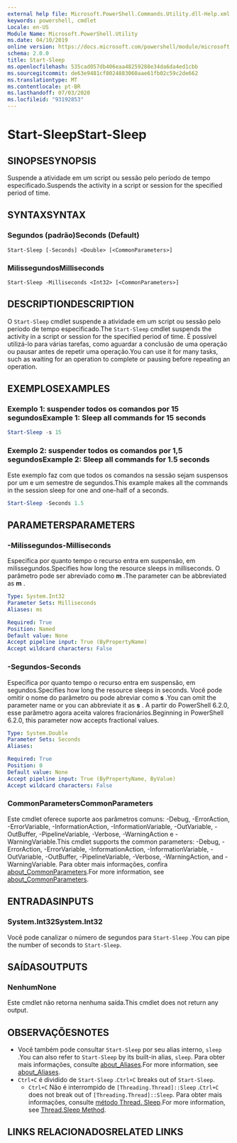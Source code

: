 ```yaml
---
external help file: Microsoft.PowerShell.Commands.Utility.dll-Help.xml
keywords: powershell, cmdlet
Locale: en-US
Module Name: Microsoft.PowerShell.Utility
ms.date: 04/10/2019
online version: https://docs.microsoft.com/powershell/module/microsoft.powershell.utility/start-sleep?view=powershell-7&WT.mc_id=ps-gethelp
schema: 2.0.0
title: Start-Sleep
ms.openlocfilehash: 535cad057db406eaa48259288e34da6da4ed1cbb
ms.sourcegitcommit: de63e9481cf8024883060aae61fb02c59c2de662
ms.translationtype: MT
ms.contentlocale: pt-BR
ms.lasthandoff: 07/03/2020
ms.locfileid: "93192853"
---
```

# <span data-ttu-id="73ab7-103">Start-Sleep</span><span class="sxs-lookup"><span data-stu-id="73ab7-103">Start-Sleep</span></span>

## <span data-ttu-id="73ab7-104">SINOPSE</span><span class="sxs-lookup"><span data-stu-id="73ab7-104">SYNOPSIS</span></span>
<span data-ttu-id="73ab7-105">Suspende a atividade em um script ou sessão pelo período de tempo especificado.</span><span class="sxs-lookup"><span data-stu-id="73ab7-105">Suspends the activity in a script or session for the specified period of time.</span></span>

## <span data-ttu-id="73ab7-106">SYNTAX</span><span class="sxs-lookup"><span data-stu-id="73ab7-106">SYNTAX</span></span>

### <span data-ttu-id="73ab7-107">Segundos (padrão)</span><span class="sxs-lookup"><span data-stu-id="73ab7-107">Seconds (Default)</span></span>

```
Start-Sleep [-Seconds] <Double> [<CommonParameters>]
```

### <span data-ttu-id="73ab7-108">Milissegundos</span><span class="sxs-lookup"><span data-stu-id="73ab7-108">Milliseconds</span></span>

```
Start-Sleep -Milliseconds <Int32> [<CommonParameters>]
```

## <span data-ttu-id="73ab7-109">DESCRIPTION</span><span class="sxs-lookup"><span data-stu-id="73ab7-109">DESCRIPTION</span></span>

<span data-ttu-id="73ab7-110">O `Start-Sleep` cmdlet suspende a atividade em um script ou sessão pelo período de tempo especificado.</span><span class="sxs-lookup"><span data-stu-id="73ab7-110">The `Start-Sleep` cmdlet suspends the activity in a script or session for the specified period of time.</span></span> <span data-ttu-id="73ab7-111">É possível utilizá-lo para várias tarefas, como aguardar a conclusão de uma operação ou pausar antes de repetir uma operação.</span><span class="sxs-lookup"><span data-stu-id="73ab7-111">You can use it for many tasks, such as waiting for an operation to complete or pausing before repeating an operation.</span></span>

## <span data-ttu-id="73ab7-112">EXEMPLOS</span><span class="sxs-lookup"><span data-stu-id="73ab7-112">EXAMPLES</span></span>

### <span data-ttu-id="73ab7-113">Exemplo 1: suspender todos os comandos por 15 segundos</span><span class="sxs-lookup"><span data-stu-id="73ab7-113">Example 1: Sleep all commands for 15 seconds</span></span>

```powershell
Start-Sleep -s 15
```

### <span data-ttu-id="73ab7-114">Exemplo 2: suspender todos os comandos por 1,5 segundos</span><span class="sxs-lookup"><span data-stu-id="73ab7-114">Example 2: Sleep all commands for 1.5 seconds</span></span>

<span data-ttu-id="73ab7-115">Este exemplo faz com que todos os comandos na sessão sejam suspensos por um e um semestre de segundos.</span><span class="sxs-lookup"><span data-stu-id="73ab7-115">This example makes all the commands in the session sleep for one and one-half of a seconds.</span></span>

```powershell
Start-Sleep -Seconds 1.5
```

## <span data-ttu-id="73ab7-116">PARAMETERS</span><span class="sxs-lookup"><span data-stu-id="73ab7-116">PARAMETERS</span></span>

### <span data-ttu-id="73ab7-117">-Milissegundos</span><span class="sxs-lookup"><span data-stu-id="73ab7-117">-Milliseconds</span></span>

<span data-ttu-id="73ab7-118">Especifica por quanto tempo o recurso entra em suspensão, em milissegundos.</span><span class="sxs-lookup"><span data-stu-id="73ab7-118">Specifies how long the resource sleeps in milliseconds.</span></span> <span data-ttu-id="73ab7-119">O parâmetro pode ser abreviado como **m** .</span><span class="sxs-lookup"><span data-stu-id="73ab7-119">The parameter can be abbreviated as **m** .</span></span>

```yaml
Type: System.Int32
Parameter Sets: Milliseconds
Aliases: ms

Required: True
Position: Named
Default value: None
Accept pipeline input: True (ByPropertyName)
Accept wildcard characters: False
```

### <span data-ttu-id="73ab7-120">-Segundos</span><span class="sxs-lookup"><span data-stu-id="73ab7-120">-Seconds</span></span>

<span data-ttu-id="73ab7-121">Especifica por quanto tempo o recurso entra em suspensão, em segundos.</span><span class="sxs-lookup"><span data-stu-id="73ab7-121">Specifies how long the resource sleeps in seconds.</span></span> <span data-ttu-id="73ab7-122">Você pode omitir o nome do parâmetro ou pode abreviar como **s** .</span><span class="sxs-lookup"><span data-stu-id="73ab7-122">You can omit the parameter name or you can abbreviate it as **s** .</span></span> <span data-ttu-id="73ab7-123">A partir do PowerShell 6.2.0, esse parâmetro agora aceita valores fracionários.</span><span class="sxs-lookup"><span data-stu-id="73ab7-123">Beginning in PowerShell 6.2.0, this parameter now accepts fractional values.</span></span>

```yaml
Type: System.Double
Parameter Sets: Seconds
Aliases:

Required: True
Position: 0
Default value: None
Accept pipeline input: True (ByPropertyName, ByValue)
Accept wildcard characters: False
```

### <span data-ttu-id="73ab7-124">CommonParameters</span><span class="sxs-lookup"><span data-stu-id="73ab7-124">CommonParameters</span></span>

<span data-ttu-id="73ab7-125">Este cmdlet oferece suporte aos parâmetros comuns: -Debug, -ErrorAction, -ErrorVariable, -InformationAction, -InformationVariable, -OutVariable, -OutBuffer, -PipelineVariable, -Verbose, -WarningAction e -WarningVariable.</span><span class="sxs-lookup"><span data-stu-id="73ab7-125">This cmdlet supports the common parameters: -Debug, -ErrorAction, -ErrorVariable, -InformationAction, -InformationVariable, -OutVariable, -OutBuffer, -PipelineVariable, -Verbose, -WarningAction, and -WarningVariable.</span></span> <span data-ttu-id="73ab7-126">Para obter mais informações, confira [about_CommonParameters](../Microsoft.PowerShell.Core/About/about_CommonParameters.md).</span><span class="sxs-lookup"><span data-stu-id="73ab7-126">For more information, see [about_CommonParameters](../Microsoft.PowerShell.Core/About/about_CommonParameters.md).</span></span>

## <span data-ttu-id="73ab7-127">ENTRADAS</span><span class="sxs-lookup"><span data-stu-id="73ab7-127">INPUTS</span></span>

### <span data-ttu-id="73ab7-128">System.Int32</span><span class="sxs-lookup"><span data-stu-id="73ab7-128">System.Int32</span></span>

<span data-ttu-id="73ab7-129">Você pode canalizar o número de segundos para `Start-Sleep` .</span><span class="sxs-lookup"><span data-stu-id="73ab7-129">You can pipe the number of seconds to `Start-Sleep`.</span></span>

## <span data-ttu-id="73ab7-130">SAÍDAS</span><span class="sxs-lookup"><span data-stu-id="73ab7-130">OUTPUTS</span></span>

### <span data-ttu-id="73ab7-131">Nenhum</span><span class="sxs-lookup"><span data-stu-id="73ab7-131">None</span></span>

<span data-ttu-id="73ab7-132">Este cmdlet não retorna nenhuma saída.</span><span class="sxs-lookup"><span data-stu-id="73ab7-132">This cmdlet does not return any output.</span></span>

## <span data-ttu-id="73ab7-133">OBSERVAÇÕES</span><span class="sxs-lookup"><span data-stu-id="73ab7-133">NOTES</span></span>

- <span data-ttu-id="73ab7-134">Você também pode consultar `Start-Sleep` por seu alias interno, `sleep` .</span><span class="sxs-lookup"><span data-stu-id="73ab7-134">You can also refer to `Start-Sleep` by its built-in alias, `sleep`.</span></span> <span data-ttu-id="73ab7-135">Para obter mais informações, consulte [about_Aliases](../Microsoft.PowerShell.Core/About/about_Aliases.md).</span><span class="sxs-lookup"><span data-stu-id="73ab7-135">For more information, see [about_Aliases](../Microsoft.PowerShell.Core/About/about_Aliases.md).</span></span>
- <span data-ttu-id="73ab7-136">`Ctrl+C` é dividido de `Start-Sleep` .</span><span class="sxs-lookup"><span data-stu-id="73ab7-136">`Ctrl+C` breaks out of `Start-Sleep`.</span></span>
  - <span data-ttu-id="73ab7-137">`Ctrl+C` Não é interrompido de `[Threading.Thread]::Sleep` .</span><span class="sxs-lookup"><span data-stu-id="73ab7-137">`Ctrl+C` does not break out of `[Threading.Thread]::Sleep`.</span></span> <span data-ttu-id="73ab7-138">Para obter mais informações, consulte [método Thread. Sleep](/dotnet/api/system.threading.thread.sleep).</span><span class="sxs-lookup"><span data-stu-id="73ab7-138">For more information, see [Thread.Sleep Method](/dotnet/api/system.threading.thread.sleep).</span></span>

## <span data-ttu-id="73ab7-139">LINKS RELACIONADOS</span><span class="sxs-lookup"><span data-stu-id="73ab7-139">RELATED LINKS</span></span>
